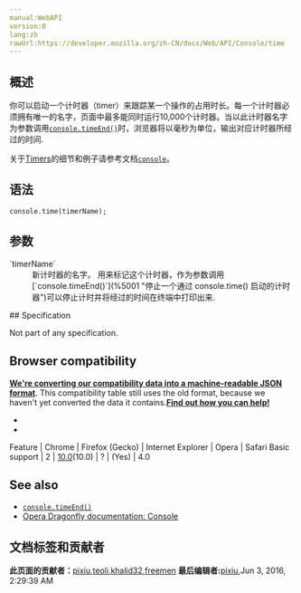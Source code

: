 ```yaml
---
manual:WebAPI
version:0
lang:zh
rawUrl:https://developer.mozilla.org/zh-CN/docs/Web/API/Console/time
---
```





## 概述<a name="Summary"></a>


你可以启动一个计时器（timer）来跟踪某一个操作的占用时长。每一个计时器必须拥有唯一的名字，页面中最多能同时运行10,000个计时器。当以此计时器名字为参数调用[`console.timeEnd()`](%5001 "停止一个通过 console.time() 启动的计时器")时，浏览器将以毫秒为单位，输出对应计时器所经过的时间.



关于[Timers](%23927 "en/DOM/console#Timers")的细节和例子请参考文档[`console`](%2618 "下面介绍对象可用的方法以及对应方法的使用示例。")。


## 语法<a name="Syntax"></a>

```
console.time(timerName);
```

## 参数<a name="参数"></a>
<dl><dt id=''>`timerName`</dt><dd>新计时器的名字。 用来标记这个计时器，作为参数调用[`console.timeEnd()`](%5001 "停止一个通过 console.time() 启动的计时器")可以停止计时并将经过的时间在终端中打印出来.</dd></dl>
## Specification<a name="Specification"></a>


Not part of any specification.


## Browser compatibility<a name="Browser_compatibility"></a>


**[We&#39;re converting our compatibility data into a machine-readable JSON format](%3344 "")**. This compatibility table still uses the old format, because we haven&#39;t yet converted the data it contains.**[Find out how you can help!](%3392 "")**


* 
* 
Feature | Chrome | Firefox (Gecko) | Internet Explorer | Opera | Safari 
Basic support | 2 | [10.0](%4097 "Released on 2012-01-31.")(10.0) | ? | (Yes) | 4.0 




## See also<a name="See_also"></a>

* [`console.timeEnd()`](%5001 "停止一个通过 console.time() 启动的计时器")
* [Opera Dragonfly documentation: Console](%23872 "")



## 文档标签和贡献者
**此页面的贡献者：**[pixiu](%23928 ""),[teoli](%160 ""),[khalid32](%10688 ""),[freemen](%23929 "")
**最后编辑者:**[pixiu](%23928 ""),<time>Jun 3, 2016, 2:29:39 AM</time>


